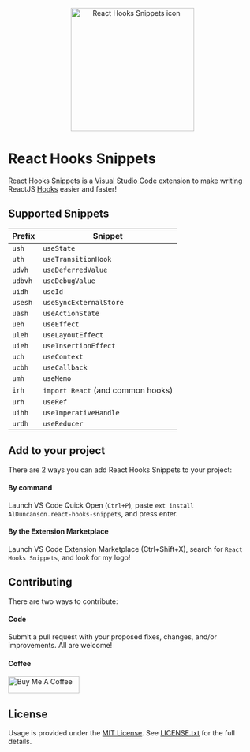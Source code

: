 <p align='center'>
	<img src='https://raw.githubusercontent.com/alDuncanson/react-hooks-snippets/master/icon.png' title='React Hooks Snippets icon' alt='React Hooks Snippets icon' width='250'/>
</p>

# React Hooks Snippets

React Hooks Snippets is a [Visual Studio Code](https://code.visualstudio.com/) extension to make writing ReactJS [Hooks](https://react.dev/reference/react/hooks) easier and faster!


## Supported Snippets

| Prefix  | Snippet |
| ------------- | ------------- |
| `ush` | `useState` |
| `uth` | `useTransitionHook` |
| `udvh` | `useDeferredValue` |
| `udbvh` | `useDebugValue` |
| `uidh` | `useId` |
| `usesh` | `useSyncExternalStore` |
| `uash` | `useActionState` |
| `ueh` | `useEffect` |
| `uleh` | `useLayoutEffect` |
| `uieh` | `useInsertionEffect` |
| `uch` | `useContext` |
| `ucbh` | `useCallback` |
| `umh` | `useMemo` |
| `irh` | `import React` (and common hooks) |
| `urh` | `useRef` |
| `uihh` | `useImperativeHandle` |
| `urdh` | `useReducer` |


## Add to your project

There are 2 ways you can add React Hooks Snippets to your project:

#### By command
Launch VS Code Quick Open (`Ctrl+P`), paste `ext install AlDuncanson.react-hooks-snippets`, and press enter.

#### By the Extension Marketplace
Launch VS Code Extension Marketplace (Ctrl+Shift+X), search for `React Hooks Snippets`, and look for my logo!


## Contributing

There are two ways to contribute:

#### Code
Submit a pull request with your proposed fixes, changes, and/or improvements. All are welcome!

#### Coffee
<a href='https://www.buymeacoffee.com/alduncanson' target='_blank'><img src='https://cdn.buymeacoffee.com/buttons/default-orange.png' alt='Buy Me A Coffee' height='34' width='144'></a>

## License
Usage is provided under the [MIT License](https://opensource.org/licenses/MIT). See [LICENSE.txt](https://github.com/alDuncanson/react-hooks-snippets/blob/master/LICENSE.txt) for the full details.
